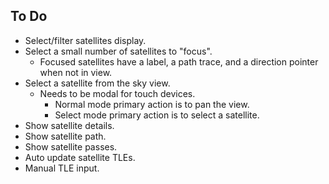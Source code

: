 ## To Do

- Select/filter satellites display.
- Select a small number of satellites to "focus".
  - Focused satellites have a label, a path trace, and a direction pointer when not in view.
- Select a satellite from the sky view.
  - Needs to be modal for touch devices.
    - Normal mode primary action is to pan the view.
    - Select mode primary action is to select a satellite.
- Show satellite details.
- Show satellite path.
- Show satellite passes.
- Auto update satellite TLEs.
- Manual TLE input.
